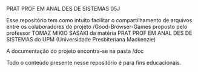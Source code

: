 PRAT PROF EM ANAL DES DE SISTEMAS 05J

Esse repositório tem como intuito facilitar o compartilhamento de arquivos entre os colaboradores do projeto /Good-Browser-Games proposto pelo professor TOMAZ MIKIO SASAKI da matéria PRAT PROF EM ANAL DES DE SISTEMAS do UPM (Universidade Presbiteriana Mackenzie)

A documentação do projeto encontra-se na pasta /doc

Todo o conteúdo presente nesse repositório é para fins educacionais.
